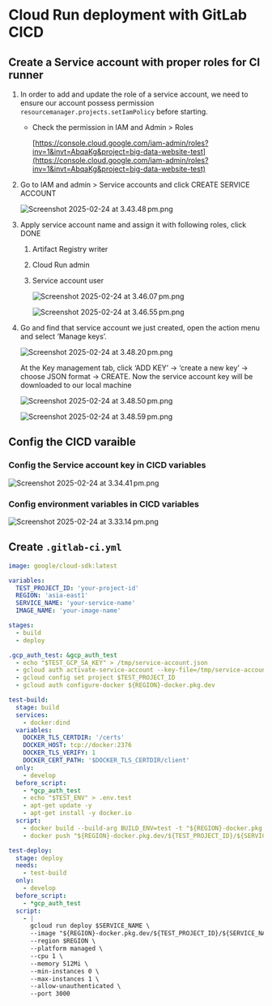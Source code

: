 # Cloud Run deployment with GitLab CICD

## Create a Service account with proper roles for CI runner

1. In order to add and update the role of a service account, we need to ensure our account possess permission `resourcemanager.projects.setIamPolicy` before starting.
    - Check the permission in IAM and Admin > Roles
        
        [https://console.cloud.google.com/iam-admin/roles?inv=1&invt=AbqaKg&project=big-data-website-test](https://console.cloud.google.com/iam-admin/roles?inv=1&invt=AbqaKg&project=big-data-website-test)
        
2. Go to IAM and admin > Service accounts and click CREATE SERVICE ACCOUNT
    
    ![Screenshot 2025-02-24 at 3.43.48 pm.png](img/Screenshot_2025-02-24_at_3.43.48_pm.png)
    
3. Apply service account name and assign it with following roles, click DONE
    1. Artifact Registry writer
    2. Cloud Run admin
    3. Service account user
        
        ![Screenshot 2025-02-24 at 3.46.07 pm.png](img/Screenshot_2025-02-24_at_3.46.07_pm.png)
        
        ![Screenshot 2025-02-24 at 3.46.55 pm.png](img/Screenshot_2025-02-24_at_3.46.55_pm.png)
        
4. Go and find that service account we just created, open the action menu and select ‘Manage keys’. 
    
    ![Screenshot 2025-02-24 at 3.48.20 pm.png](img/Screenshot_2025-02-24_at_3.48.20_pm.png)
    
    At the Key management tab, click ‘ADD KEY’ → ‘create a new key’ → choose JSON format → CREATE. Now the service account key will be downloaded to our local machine
    
    ![Screenshot 2025-02-24 at 3.48.50 pm.png](img/Screenshot_2025-02-24_at_3.48.50_pm.png)
    
    ![Screenshot 2025-02-24 at 3.48.59 pm.png](img/Screenshot_2025-02-24_at_3.48.59_pm.png)
    

## Config the CICD varaible

### Config the Service account key in CICD variables

![Screenshot 2025-02-24 at 3.34.41 pm.png](img/Screenshot_2025-02-24_at_3.34.41_pm.png)

### Config environment variables in CICD variables

![Screenshot 2025-02-24 at 3.33.14 pm.png](img/Screenshot_2025-02-24_at_3.33.14_pm.png)

## Create `.gitlab-ci.yml`

```yaml
image: google/cloud-sdk:latest

variables:
  TEST_PROJECT_ID: 'your-project-id'
  REGION: 'asia-east1'
  SERVICE_NAME: 'your-service-name'
  IMAGE_NAME: 'your-image-name'

stages:
  - build
  - deploy

.gcp_auth_test: &gcp_auth_test
  - echo "$TEST_GCP_SA_KEY" > /tmp/service-account.json
  - gcloud auth activate-service-account --key-file=/tmp/service-account.json
  - gcloud config set project $TEST_PROJECT_ID
  - gcloud auth configure-docker ${REGION}-docker.pkg.dev

test-build:
  stage: build
  services:
    - docker:dind
  variables:
    DOCKER_TLS_CERTDIR: '/certs'
    DOCKER_HOST: tcp://docker:2376
    DOCKER_TLS_VERIFY: 1
    DOCKER_CERT_PATH: '$DOCKER_TLS_CERTDIR/client'
  only:
    - develop
  before_script:
    - *gcp_auth_test
    - echo "$TEST_ENV" > .env.test
    - apt-get update -y
    - apt-get install -y docker.io
  script:
    - docker build --build-arg BUILD_ENV=test -t "${REGION}-docker.pkg.dev/${TEST_PROJECT_ID}/${SERVICE_NAME}/${IMAGE_NAME}:$CI_COMMIT_SHA" . --platform=linux/amd64
    - docker push "${REGION}-docker.pkg.dev/${TEST_PROJECT_ID}/${SERVICE_NAME}/${IMAGE_NAME}:$CI_COMMIT_SHA"

test-deploy:
  stage: deploy
  needs:
    - test-build
  only:
    - develop
  before_script:
    - *gcp_auth_test
  script:
    - |
      gcloud run deploy $SERVICE_NAME \
      --image "${REGION}-docker.pkg.dev/${TEST_PROJECT_ID}/${SERVICE_NAME}/${IMAGE_NAME}:$CI_COMMIT_SHA" \
      --region $REGION \
      --platform managed \
      --cpu 1 \
      --memory 512Mi \
      --min-instances 0 \
      --max-instances 1 \
      --allow-unauthenticated \
      --port 3000

```